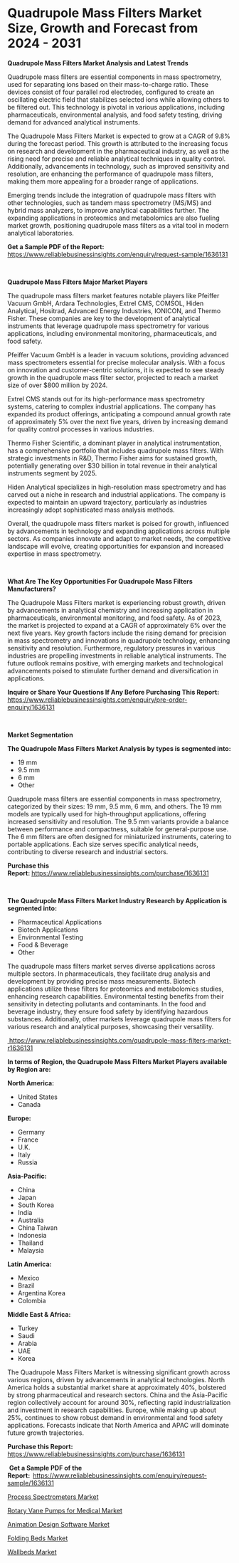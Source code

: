 <p><h1>Quadrupole Mass Filters Market Size, Growth and Forecast from 2024 - 2031</h1></p><p><strong>Quadrupole Mass Filters Market Analysis and Latest Trends</strong></p>
<p><p>Quadrupole mass filters are essential components in mass spectrometry, used for separating ions based on their mass-to-charge ratio. These devices consist of four parallel rod electrodes, configured to create an oscillating electric field that stabilizes selected ions while allowing others to be filtered out. This technology is pivotal in various applications, including pharmaceuticals, environmental analysis, and food safety testing, driving demand for advanced analytical instruments.</p><p>The Quadrupole Mass Filters Market is expected to grow at a CAGR of 9.8% during the forecast period. This growth is attributed to the increasing focus on research and development in the pharmaceutical industry, as well as the rising need for precise and reliable analytical techniques in quality control. Additionally, advancements in technology, such as improved sensitivity and resolution, are enhancing the performance of quadrupole mass filters, making them more appealing for a broader range of applications.</p><p>Emerging trends include the integration of quadrupole mass filters with other technologies, such as tandem mass spectrometry (MS/MS) and hybrid mass analyzers, to improve analytical capabilities further. The expanding applications in proteomics and metabolomics are also fueling market growth, positioning quadrupole mass filters as a vital tool in modern analytical laboratories.</p></p>
<p><strong>Get a Sample PDF of the Report:&nbsp;</strong> <a href="https://www.reliablebusinessinsights.com/enquiry/request-sample/1636131">https://www.reliablebusinessinsights.com/enquiry/request-sample/1636131</a></p>
<p>&nbsp;</p>
<p><strong>Quadrupole Mass Filters Major Market Players</strong></p>
<p><p>The quadrupole mass filters market features notable players like Pfeiffer Vacuum GmbH, Ardara Technologies, Extrel CMS, COMSOL, Hiden Analytical, Hositrad, Advanced Energy Industries, IONICON, and Thermo Fisher. These companies are key to the development of analytical instruments that leverage quadrupole mass spectrometry for various applications, including environmental monitoring, pharmaceuticals, and food safety.</p><p>Pfeiffer Vacuum GmbH is a leader in vacuum solutions, providing advanced mass spectrometers essential for precise molecular analysis. With a focus on innovation and customer-centric solutions, it is expected to see steady growth in the quadrupole mass filter sector, projected to reach a market size of over $800 million by 2024.</p><p>Extrel CMS stands out for its high-performance mass spectrometry systems, catering to complex industrial applications. The company has expanded its product offerings, anticipating a compound annual growth rate of approximately 5% over the next five years, driven by increasing demand for quality control processes in various industries.</p><p>Thermo Fisher Scientific, a dominant player in analytical instrumentation, has a comprehensive portfolio that includes quadrupole mass filters. With strategic investments in R&D, Thermo Fisher aims for sustained growth, potentially generating over $30 billion in total revenue in their analytical instruments segment by 2025.</p><p>Hiden Analytical specializes in high-resolution mass spectrometry and has carved out a niche in research and industrial applications. The company is expected to maintain an upward trajectory, particularly as industries increasingly adopt sophisticated mass analysis methods.</p><p>Overall, the quadrupole mass filters market is poised for growth, influenced by advancements in technology and expanding applications across multiple sectors. As companies innovate and adapt to market needs, the competitive landscape will evolve, creating opportunities for expansion and increased expertise in mass spectrometry.</p></p>
<p>&nbsp;</p>
<p><strong>What Are The Key Opportunities For Quadrupole Mass Filters Manufacturers?</strong></p>
<p><p>The Quadrupole Mass Filters market is experiencing robust growth, driven by advancements in analytical chemistry and increasing application in pharmaceuticals, environmental monitoring, and food safety. As of 2023, the market is projected to expand at a CAGR of approximately 6% over the next five years. Key growth factors include the rising demand for precision in mass spectrometry and innovations in quadrupole technology, enhancing sensitivity and resolution. Furthermore, regulatory pressures in various industries are propelling investments in reliable analytical instruments. The future outlook remains positive, with emerging markets and technological advancements poised to stimulate further demand and diversification in applications.</p></p>
<p><strong>Inquire or Share Your Questions If Any Before Purchasing This Report:</strong> <a href="https://www.reliablebusinessinsights.com/enquiry/pre-order-enquiry/1636131">https://www.reliablebusinessinsights.com/enquiry/pre-order-enquiry/1636131</a></p>
<p>&nbsp;</p>
<p><strong>Market Segmentation</strong></p>
<p><strong>The Quadrupole Mass Filters Market Analysis by types is segmented into:</strong></p>
<p><ul><li>19 mm</li><li>9.5 mm</li><li>6 mm</li><li>Other</li></ul></p>
<p><p>Quadrupole mass filters are essential components in mass spectrometry, categorized by their sizes: 19 mm, 9.5 mm, 6 mm, and others. The 19 mm models are typically used for high-throughput applications, offering increased sensitivity and resolution. The 9.5 mm variants provide a balance between performance and compactness, suitable for general-purpose use. The 6 mm filters are often designed for miniaturized instruments, catering to portable applications. Each size serves specific analytical needs, contributing to diverse research and industrial sectors.</p></p>
<p><strong>Purchase this Report:&nbsp;</strong><a href="https://www.reliablebusinessinsights.com/purchase/1636131">https://www.reliablebusinessinsights.com/purchase/1636131</a></p>
<p>&nbsp;</p>
<p><strong>The Quadrupole Mass Filters Market Industry Research by Application is segmented into:</strong></p>
<p><ul><li>Pharmaceutical Applications</li><li>Biotech Applications</li><li>Environmental Testing</li><li>Food & Beverage</li><li>Other</li></ul></p>
<p><p>The quadrupole mass filters market serves diverse applications across multiple sectors. In pharmaceuticals, they facilitate drug analysis and development by providing precise mass measurements. Biotech applications utilize these filters for proteomics and metabolomics studies, enhancing research capabilities. Environmental testing benefits from their sensitivity in detecting pollutants and contaminants. In the food and beverage industry, they ensure food safety by identifying hazardous substances. Additionally, other markets leverage quadrupole mass filters for various research and analytical purposes, showcasing their versatility.</p></p>
<p><a href="https://www.reliablebusinessinsights.com/quadrupole-mass-filters-market-r1636131">&nbsp;https://www.reliablebusinessinsights.com/quadrupole-mass-filters-market-r1636131</a></p>
<p><strong>In terms of Region, the Quadrupole Mass Filters Market Players available by Region are:</strong></p>
<p>
    <p> <strong> North America: </strong>
        <ul>
            <li>United States</li>
            <li>Canada</li>
        </ul>
        </p> 
    <p> <strong> Europe: </strong>
        <ul>
            <li>Germany</li>
            <li>France</li>
            <li>U.K.</li>
            <li>Italy</li>
            <li>Russia</li>
        </ul>
        </p> 
    <p> <strong> Asia-Pacific: </strong>
        <ul>
            <li>China</li>
            <li>Japan</li>
            <li>South Korea</li>
            <li>India</li>
            <li>Australia</li>
            <li>China Taiwan</li>
            <li>Indonesia</li>
            <li>Thailand</li>
            <li>Malaysia</li>
        </ul>
        </p> 
    <p> <strong> Latin America: </strong>
        <ul>
            <li>Mexico</li>
            <li>Brazil</li>
            <li>Argentina Korea</li>
            <li>Colombia</li>
        </ul>
        </p> 
    <p> <strong> Middle East & Africa: </strong>
        <ul>
            <li>Turkey</li>
            <li>Saudi</li>
            <li>Arabia</li>
            <li>UAE</li>
            <li>Korea</li>
        </ul>
    </p>
    </p>
<p><p>The Quadrupole Mass Filters Market is witnessing significant growth across various regions, driven by advancements in analytical technologies. North America holds a substantial market share at approximately 40%, bolstered by strong pharmaceutical and research sectors. China and the Asia-Pacific region collectively account for around 30%, reflecting rapid industrialization and investment in research capabilities. Europe, while making up about 25%, continues to show robust demand in environmental and food safety applications. Forecasts indicate that North America and APAC will dominate future growth trajectories.</p></p>
<p><strong>Purchase this Report: </strong><a href="https://www.reliablebusinessinsights.com/purchase/1636131">https://www.reliablebusinessinsights.com/purchase/1636131</a></p>
<p>&nbsp;<strong>Get a Sample PDF of the Report:&nbsp;&nbsp;</strong><a href="https://www.reliablebusinessinsights.com/enquiry/request-sample/1636131">https://www.reliablebusinessinsights.com/enquiry/request-sample/1636131</a></p>
<p><strong></strong></p>
<p><p><a href="https://github.com/SanjidaKhan901/Market-Research-Report-List-1/blob/main/process-spectrometers-market.md">Process Spectrometers Market</a></p><p><a href="https://medium.com/@rebecablock1939/rotary-vane-pumps-for-medical-market-a-global-and-regional-analysis-focus-on-region-da6a610b0109">Rotary Vane Pumps for Medical Market</a></p><p><a href="https://www.linkedin.com/pulse/how-animation-design-software-market-evolve-growth-analysis-mzcbe">Animation Design Software Market</a></p><p><a href="https://issuu.com/reportprime-2/docs/folding-beds-market-size-2030.pptx_d036a20f3b977b">Folding Beds Market</a></p><p><a href="https://issuu.com/reportprime-2/docs/wallbeds-market-size-2030.pptx_9bc6ff800f05d5">Wallbeds Market</a></p></p>